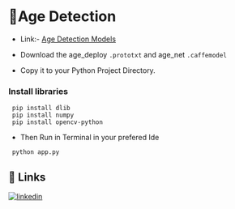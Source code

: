 # 🔞Age Detection
- Link:- [Age Detection Models](https://drive.google.com/drive/folders/13RzqBpprM4elp8sHvTPg7YG0ZocPTQ6i?usp=sharing)

- Download the age_deploy ```.prototxt``` and age_net ```.caffemodel```
- Copy it to your Python Project Directory.

### Install libraries 

```
 pip install dlib
 pip install numpy 
 pip install opencv-python
```
- Then Run in Terminal in your prefered Ide
```
 python app.py
```

## 🔗 Links
[![linkedin](https://img.shields.io/badge/linkedin-0A66C2?style=for-the-badge&logo=linkedin&logoColor=white)](https://www.linkedin.com/in/shubhankar-tiwary-5805bb266/)





